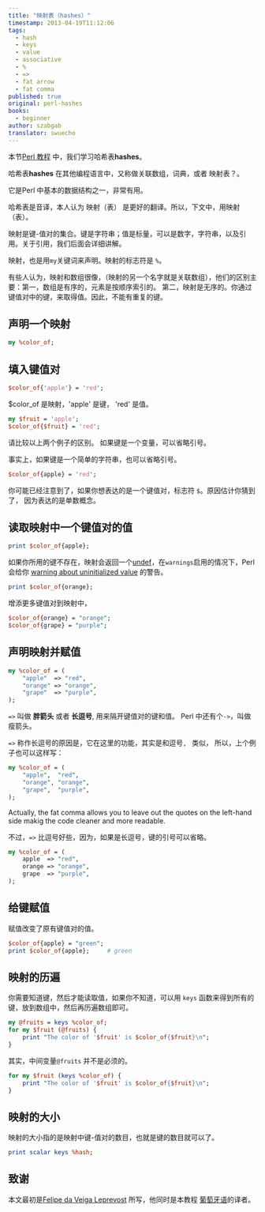 ```yaml
---
title: "映射表（hashes）"
timestamp: 2013-04-19T11:12:06
tags:
  - hash
  - keys
  - value
  - associative
  - %
  - =>
  - fat arrow
  - fat comma
published: true
original: perl-hashes
books:
  - beginner
author: szabgab
translator: swuecho
---
```




本节[Perl 教程](/perl-tutorial) 中，我们学习哈希表<b>hashes</b>。

哈希表<b>hashes</b> 在其他编程语言中，又称做关联数组，词典，或者 映射表？。

它是Perl 中基本的数据结构之一，非常有用。

哈希表是音译，本人认为 映射（表） 是更好的翻译。所以，下文中，用映射（表）。



映射是键-值对的集合。键是字符串；值是标量，可以是数字，字符串，以及引用。关于引用，我们后面会详细讲解。

映射，也是用`my`关键词来声明。映射的标志符是 `%`。

有些人认为，映射和数组很像，（映射的另一个名字就是关联数组），他们的区别主要：第一，数组是有序的，元素是按顺序索引的。
第二，映射是无序的。你通过键值对中的键，来取得值。因此，不能有重复的键。

## 声明一个映射

```perl
my %color_of;
```

## 填入键值对


```perl
$color_of{'apple'} = 'red';
```

$color_of 是映射，'apple' 是键， 'red' 是值。




```perl
my $fruit = 'apple';
$color_of{$fruit} = 'red';
```

请比较以上两个例子的区别。
如果键是一个变量，可以省略引号。

事实上，如果键是一个简单的字符串，也可以省略引号。

```perl
$color_of{apple} = 'red';
```

你可能已经注意到了，如果你想表达的是一个键值对，标志符 `$`。原因估计你猜到了， 因为表达的是单数概念。

## 读取映射中一个键值对的值

```perl
print $color_of{apple};
```


如果你所用的键不存在，映射会返回一个[undef](/undef-and-defined-in-perl)，在`warnings`启用的情况下，Perl会给你
[warning about uninitialized value](/use-of-uninitialized-value) 的警告。

```perl
print $color_of{orange};
```

增添更多键值对到映射中，

```perl
$color_of{orange} = "orange";
$color_of{grape} = "purple";
```

## 声明映射并赋值

```perl
my %color_of = (
    "apple"  => "red",
    "orange" => "orange",
    "grape"  => "purple",
);
```

`=>` 叫做 <b>胖箭头</b> 或者 <b>长逗号</b>, 用来隔开键值对的键和值。
Perl 中还有个`->`，叫做瘦箭头。

`=>` 称作长逗号的原因是，它在这里的功能，其实是和逗号`, ` 类似， 所以，上个例子也可以这样写：


```perl
my %color_of = (
    "apple",  "red",
    "orange", "orange",
    "grape",  "purple",
);
```

Actually, the fat comma allows you to leave out the quotes on the left-hand side makig the code cleaner
and more readable.

不过，`=>` 比逗号好些，因为，如果是长逗号，键的引号可以省略。

```perl
my %color_of = (
    apple  => "red",
    orange => "orange",
    grape  => "purple",
);
```

## 给键赋值

赋值改变了原有键值对的值。

```perl
$color_of{apple} = "green";
print $color_of{apple};     # green
```



## 映射的历遍

你需要知道键，然后才能读取值，如果你不知道，可以用 `keys`
函数来得到所有的键，放到数组中，然后再历遍数组即可。

```perl
my @fruits = keys %color_of;
for my $fruit (@fruits) {
    print "The color of '$fruit' is $color_of{$fruit}\n";
}
```



其实，中间变量`@fruits` 并不是必须的。

```perl
for my $fruit (keys %color_of) {
    print "The color of '$fruit' is $color_of{$fruit}\n";
}
```


## 映射的大小


映射的大小指的是映射中键-值对的数目，也就是键的数目就可以了。

```perl
print scalar keys %hash;
```

## 致谢
本文最初是[Felipe da Veiga Leprevost](http://www.leprevost.com.br/) 所写，他同时是本教程
[葡萄牙语](https://br.perlmaven.com/)的译者。



